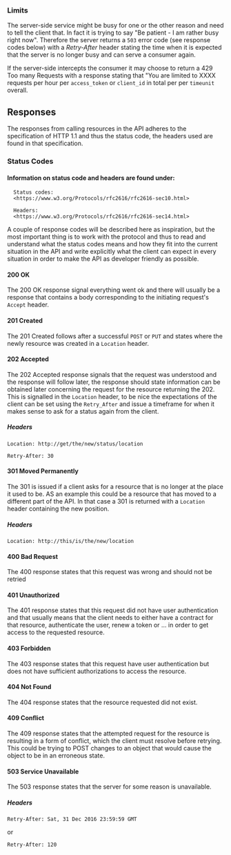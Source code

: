 ### Limits

The server-side service might be busy for one or the other reason and need to tell the client that. In fact it is trying to say "Be patient - I am rather busy right now". Therefore the server returns a `503` error code (see response codes below) with a *Retry-After* header stating the time
when it is expected that the server is no longer busy and can serve a consumer again.

If the server-side intercepts the consumer it may choose to return a 429 Too many Requests with a response stating that "You are limited to XXXX requests per hour per `access_token` or `client_id` in total per  per `timeunit` overall. 

## Responses

The responses from calling resources in the API adheres to the specification of HTTP 1.1 and thus the status code, the headers used are found in that specification.

### Status Codes

#### Information on status code and headers are found under:

      Status codes:
      <https://www.w3.org/Protocols/rfc2616/rfc2616-sec10.html>
      
      Headers:
      <https://www.w3.org/Protocols/rfc2616/rfc2616-sec14.html>


A couple of response codes will be described here as inspiration, but the most important thing is to work with the protocol and thus to read and understand what the status codes means and how they fit into the current situation in the API and write explicitly what the client can expect in every situation in order to make the API as developer friendly as possible. 

#### 200 OK

The 200 OK response signal everything went ok and there will usually be a response that contains a body corresponding to the initiating request's `Accept` header.

#### 201 Created

The 201 Created follows after a successful `POST` or `PUT` and states where the newly resource was created in a `Location` header.

#### 202 Accepted

The 202 Accepted response signals that the request was understood and the response will follow later, the response should state information can be obtained later concerning the request for the resource returning the 202. This is signalled in the `Location` header, to be nice the expectations of the client can be set using the `Retry_After` and issue a timeframe for when it makes sense to ask for a status again from the client.

##### Headers

```
Location: http://get/the/new/status/location

Retry-After: 30
```

#### 301 Moved Permanently

The 301 is issued if a client asks for a resource that is no longer at the place it used to be. AS an example this could be a resource that has moved to a different part of the API. In that case a 301 is returned with a `Location` header containing the new position.

##### Headers

```
Location: http://this/is/the/new/location
```

#### 400 Bad Request

The 400 response states that this request was wrong and should not be retried

#### 401 Unauthorized

The 401 response states that this request did not have user authentication and that usually means that the client needs to either have a contract for that resource, authenticate the user, renew a token or ... in order to get access to the requested resource.


#### 403 Forbidden

The 403 response states that this request have user authentication but does not have sufficient authorizations to access the resource.

#### 404 Not Found

The 404 response states that the resource requested did not exist.

#### 409 Conflict
The 409 response states that the attempted request for the resource is resulting in a form of conflict, which the client must resolve before retrying. This could be trying to POST changes to an object that would cause the object to be in an erroneous state.

#### 503 Service Unavailable
The 503 response states that the server for some reason is unavailable.

##### Headers

```
Retry-After: Sat, 31 Dec 2016 23:59:59 GMT
```

or

```
Retry-After: 120
```
